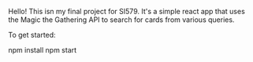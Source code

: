 Hello! This isn my final project for SI579. It's a simple react app that uses the Magic the Gathering API to search for cards from various queries. 

To get started: 

npm install
npm start